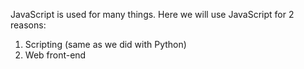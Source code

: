 JavaScript is used for many things.
Here we will use JavaScript for 2 reasons:
1. Scripting (same as we did with Python)
2. Web front-end
